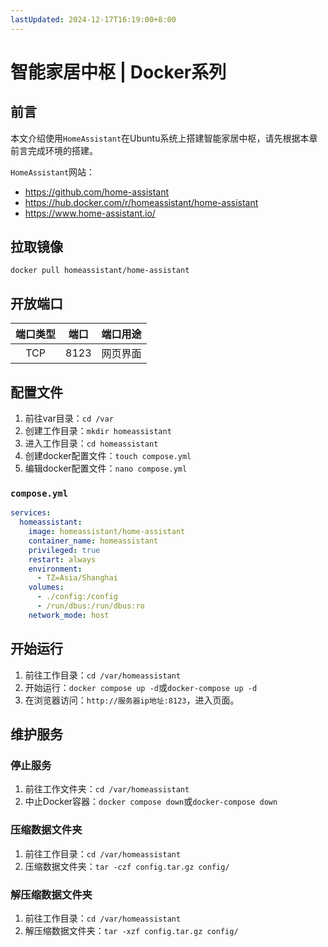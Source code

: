 ```yaml
---
lastUpdated: 2024-12-17T16:19:00+8:00
---
```


# 智能家居中枢 | Docker系列

## 前言

本文介绍使用```HomeAssistant```在Ubuntu系统上搭建智能家居中枢，请先根据本章前言完成环境的搭建。

```HomeAssistant```网站：
- <https://github.com/home-assistant>
- <https://hub.docker.com/r/homeassistant/home-assistant>
- <https://www.home-assistant.io/>

## 拉取镜像

```docker pull homeassistant/home-assistant```

## 开放端口

| 端口类型 | 端口  | 端口用途 |
| :------: | :---: | :------: |
|   TCP    | 8123  | 网页界面 |

## 配置文件

1. 前往var目录：```cd /var```
2. 创建工作目录：```mkdir homeassistant```
3. 进入工作目录：```cd homeassistant```
4. 创建docker配置文件：```touch compose.yml```
5. 编辑docker配置文件：```nano compose.yml```

### ```compose.yml```

```yml
services:
  homeassistant:
    image: homeassistant/home-assistant
    container_name: homeassistant
    privileged: true
    restart: always
    environment:
      - TZ=Asia/Shanghai
    volumes:
      - ./config:/config
      - /run/dbus:/run/dbus:ro
    network_mode: host
```

## 开始运行

1. 前往工作目录：```cd /var/homeassistant```
2. 开始运行：```docker compose up -d```或```docker-compose up -d```
3. 在浏览器访问：```http://服务器ip地址:8123```，进入页面。

## 维护服务

### 停止服务

1. 前往工作文件夹：```cd /var/homeassistant```
2. 中止Docker容器：```docker compose down```或```docker-compose down```

### 压缩数据文件夹

1. 前往工作目录：```cd /var/homeassistant```
2. 压缩数据文件夹：```tar -czf config.tar.gz config/```

### 解压缩数据文件夹

1. 前往工作目录：```cd /var/homeassistant```
2. 解压缩数据文件夹：```tar -xzf config.tar.gz config/```